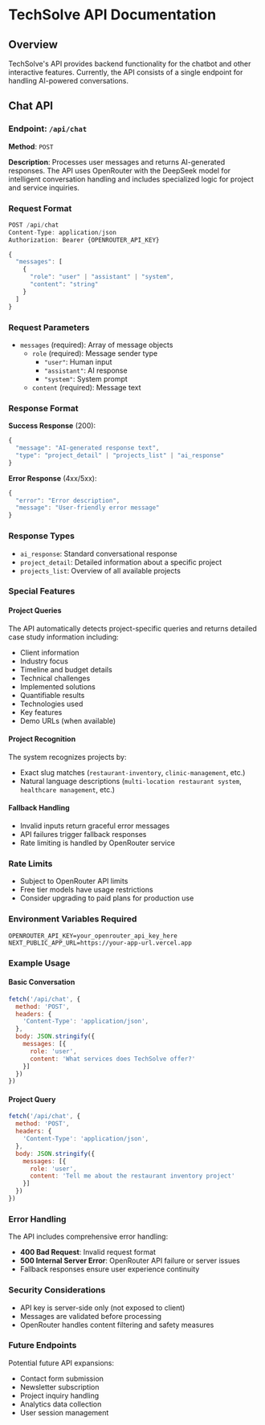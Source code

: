 # TechSolve API Documentation

## Overview

TechSolve's API provides backend functionality for the chatbot and other interactive features. Currently, the API consists of a single endpoint for handling AI-powered conversations.

## Chat API

### Endpoint: `/api/chat`

**Method**: `POST`

**Description**: Processes user messages and returns AI-generated responses. The API uses OpenRouter with the DeepSeek model for intelligent conversation handling and includes specialized logic for project and service inquiries.

### Request Format

```typescript
POST /api/chat
Content-Type: application/json
Authorization: Bearer {OPENROUTER_API_KEY}

{
  "messages": [
    {
      "role": "user" | "assistant" | "system",
      "content": "string"
    }
  ]
}
```

### Request Parameters

- `messages` (required): Array of message objects
  - `role` (required): Message sender type
    - `"user"`: Human input
    - `"assistant"`: AI response
    - `"system"`: System prompt
  - `content` (required): Message text

### Response Format

**Success Response** (200):
```typescript
{
  "message": "AI-generated response text",
  "type": "project_detail" | "projects_list" | "ai_response"
}
```

**Error Response** (4xx/5xx):
```typescript
{
  "error": "Error description",
  "message": "User-friendly error message"
}
```

### Response Types

- `ai_response`: Standard conversational response
- `project_detail`: Detailed information about a specific project
- `projects_list`: Overview of all available projects

### Special Features

#### Project Queries
The API automatically detects project-specific queries and returns detailed case study information including:
- Client information
- Industry focus
- Timeline and budget details
- Technical challenges
- Implemented solutions
- Quantifiable results
- Technologies used
- Key features
- Demo URLs (when available)

#### Project Recognition
The system recognizes projects by:
- Exact slug matches (`restaurant-inventory`, `clinic-management`, etc.)
- Natural language descriptions (`multi-location restaurant system`, `healthcare management`, etc.)

#### Fallback Handling
- Invalid inputs return graceful error messages
- API failures trigger fallback responses
- Rate limiting is handled by OpenRouter service

### Rate Limits
- Subject to OpenRouter API limits
- Free tier models have usage restrictions
- Consider upgrading to paid plans for production use

### Environment Variables Required

```env
OPENROUTER_API_KEY=your_openrouter_api_key_here
NEXT_PUBLIC_APP_URL=https://your-app-url.vercel.app
```

### Example Usage

#### Basic Conversation
```javascript
fetch('/api/chat', {
  method: 'POST',
  headers: {
    'Content-Type': 'application/json',
  },
  body: JSON.stringify({
    messages: [{
      role: 'user',
      content: 'What services does TechSolve offer?'
    }]
  })
})
```

#### Project Query
```javascript
fetch('/api/chat', {
  method: 'POST',
  headers: {
    'Content-Type': 'application/json',
  },
  body: JSON.stringify({
    messages: [{
      role: 'user',
      content: 'Tell me about the restaurant inventory project'
    }]
  })
})
```

### Error Handling

The API includes comprehensive error handling:

- **400 Bad Request**: Invalid request format
- **500 Internal Server Error**: OpenRouter API failure or server issues
- Fallback responses ensure user experience continuity

### Security Considerations

- API key is server-side only (not exposed to client)
- Messages are validated before processing
- OpenRouter handles content filtering and safety measures

### Future Endpoints

Potential future API expansions:
- Contact form submission
- Newsletter subscription
- Project inquiry handling
- Analytics data collection
- User session management
